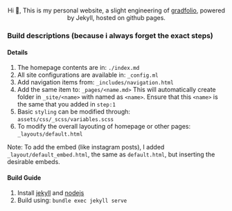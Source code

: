 <div align="center">
<br>

Hi 🙏, This is my personal website, a slight engineering of [gradfolio](https://github.com/jitinnair1/gradfolio), powered by Jekyll, hosted on github pages.

<div align="left">

### Build descriptions (because i always forget the exact steps)

#### Details

1. The homepage contents are in: `./index.md`
2. All site configurations are available in: `_config.ml`
3. Add navigation items from: `_includes/navigation.html`
4. Add the same item to: `_pages/<name.md>`
    This will automatically create folder in `_site/<name>` with named as `<name>`.
    Ensure that this `<name>` is the same that you added in `step:1`
5. Basic `styling` can be modified through: `assets/css/_scss/variables.scss`
6. To modify the overall layouting of homepage or other pages: `_layouts/default.html`

Note: To add the embed (like instagram posts), I added `_layout/default_embed.html`, the same as `default.html`, but inserting the desirable embeds.


#### Build Guide

1. Install [jekyll](https://jekyllrb.com/docs/installation/) and [nodejs](https://nodejs.org/en)
2. Build using: `bundle exec jekyll serve`